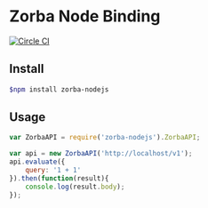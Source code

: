 # Zorba Node Binding
[![Circle CI](https://circleci.com/gh/28msec/zorba-nodejs.svg?style=svg)](https://circleci.com/gh/28msec/zorba-nodejs)

## Install

```bash
$npm install zorba-nodejs
```

## Usage

```javascript
var ZorbaAPI = require('zorba-nodejs').ZorbaAPI;

var api = new ZorbaAPI('http://localhost/v1');
api.evaluate({
    query: '1 + 1'
}).then(function(result){
    console.log(result.body);
});
```

